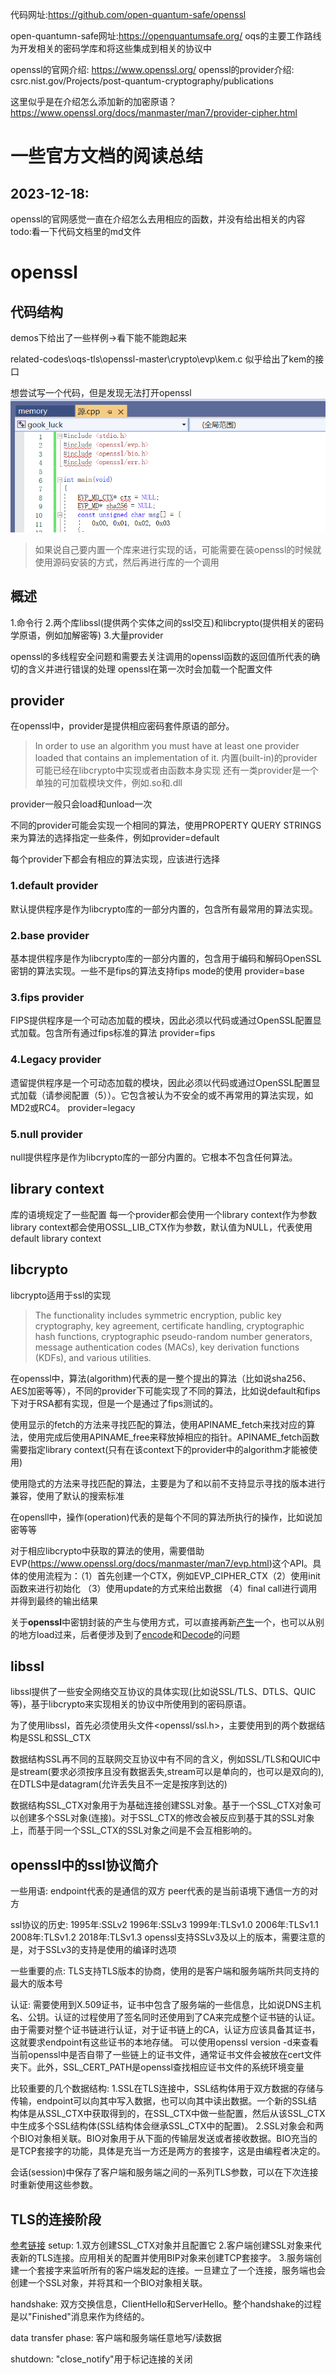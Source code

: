 代码网址:https://github.com/open-quantum-safe/openssl

open-quantumn-safe网址:https://openquantumsafe.org/ oqs的主要工作路线为开发相关的密码学库和将这些集成到相关的协议中

openssl的官网介绍: https://www.openssl.org/
openssl的provider介绍: csrc.nist.gov/Projects/post-quantum-cryptography/publications

这里似乎是在介绍怎么添加新的加密原语？https://www.openssl.org/docs/manmaster/man7/provider-cipher.html

# 一些官方文档的阅读总结
## 2023-12-18:
openssl的官网感觉一直在介绍怎么去用相应的函数，并没有给出相关的内容
todo:看一下代码文档里的md文件
# openssl
## 代码结构
demos下给出了一些样例->看下能不能跑起来


related-codes\oqs-tls\openssl-master\crypto\evp\kem.c 似乎给出了kem的接口

想尝试写一个代码，但是发现无法打开openssl
![Alt text](image.png)
>如果说自己要内置一个库来进行实现的话，可能需要在装openssl的时候就使用源码安装的方式，然后再进行库的一个调用

## 概述
1.命令行
2.两个库libssl(提供两个实体之间的ssl交互)和libcrypto(提供相关的密码学原语，例如加解密等)
3.大量provider

openssl的多线程安全问题和需要去关注调用的openssl函数的返回值所代表的确切的含义并进行错误的处理
openssl在第一次时会加载一个配置文件
## provider
在openssl中，provider是提供相应密码套件原语的部分。
> In order to use an algorithm you must have at least one provider loaded that contains an implementation of it.
内置(built-in)的provider可能已经在libcrypto中实现或者由函数本身实现
还有一类provider是一个单独的可加载模块文件，例如.so和.dll

provider一般只会load和unload一次

不同的provider可能会实现一个相同的算法，使用PROPERTY QUERY STRINGS来为算法的选择指定一些条件，例如provider=default

每个provider下都会有相应的算法实现，应该进行选择

### 1.default provider
默认提供程序是作为libcrypto库的一部分内置的，包含所有最常用的算法实现。
### 2.base provider
基本提供程序是作为libcrypto库的一部分内置的，包含用于编码和解码OpenSSL密钥的算法实现。一些不是fips的算法支持fips mode的使用
provider=base
### 3.fips provider
FIPS提供程序是一个可动态加载的模块，因此必须以代码或通过OpenSSL配置显式加载。包含所有通过fips标准的算法
provider=fips

### 4.Legacy provider
遗留提供程序是一个可动态加载的模块，因此必须以代码或通过OpenSSL配置显式加载（请参阅配置（5））。它包含被认为不安全的或不再常用的算法实现，如MD2或RC4。
provider=legacy

### 5.null provider
null提供程序是作为libcrypto库的一部分内置的。它根本不包含任何算法。


## library context
库的语境规定了一些配置
每一个provider都会使用一个library context作为参数
library context都会使用OSSL_LIB_CTX作为参数，默认值为NULL，代表使用default library context

## libcrypto
libcrypto适用于ssl的实现
>The functionality includes symmetric encryption, public key cryptography, key agreement, certificate handling, cryptographic hash functions, cryptographic pseudo-random number generators, message authentication codes (MACs), key derivation functions (KDFs), and various utilities.

在openssl中，算法(algorithm)代表的是一整个提出的算法（比如说sha256、AES加密等等），不同的provider下可能实现了不同的算法，比如说default和fips下对于RSA都有实现，但是一个是通过了fips测试的。

使用显示的fetch的方法来寻找匹配的算法，使用APINAME_fetch来找对应的算法，使用完成后使用APINAME_free来释放掉相应的指针。APINAME_fetch函数需要指定library context(只有在该context下的provider中的algorithm才能被使用)

使用隐式的方法来寻找匹配的算法，主要是为了和以前不支持显示寻找的版本进行兼容，使用了默认的搜索标准

在opensll中，操作(operation)代表的是每个不同的算法所执行的操作，比如说加密等等

对于相应libcrypto中获取的算法的使用，需要借助EVP(https://www.openssl.org/docs/manmaster/man7/evp.html)这个API。具体的使用流程为：（1）首先创建一个CTX，例如EVP_CIPHER_CTX（2）使用init函数来进行初始化 （3）使用update的方式来给出数据 （4）final call进行调用并得到最终的输出结果

关于**openssl**中密钥封装的产生与使用方式，可以直接再新[产生](https://www.openssl.org/docs/manmaster/man3/EVP_PKEY_Q_keygen.html)一个，也可以从别的地方load过来，后者便涉及到了[encode](https://www.openssl.org/docs/manmaster/man3/OSSL_ENCODER_CTX_new_for_pkey.html)和[Decode](https://www.openssl.org/docs/manmaster/man3/OSSL_DECODER_CTX_new_for_pkey.html)的问题


## libssl
libssl提供了一些安全网络交互协议的具体实现(比如说SSL/TLS、DTLS、QUIC等)，基于libcrypto来实现相关的协议中所使用到的密码原语。

为了使用libssl，首先必须使用头文件<openssl/ssl.h>，主要使用到的两个数据结构是SSL和SSL_CTX

数据结构SSL再不同的互联网交互协议中有不同的含义，例如SSL/TLS和QUIC中是stream(要求必须按序且没有数据丢失,stream可以是单向的，也可以是双向的),在DTLS中是datagram(允许丢失且不一定是按序到达的)

数据结构SSL_CTX对象用于为基础连接创建SSL对象。基于一个SSL_CTX对象可以创建多个SSL对象(连接)。对于SSL_CTX的修改会被反应到基于其的SSL对象上，而基于同一个SSL_CTX的SSL对象之间是不会互相影响的。

## openssl中的ssl协议简介
一些用语:
endpoint代表的是通信的双方
peer代表的是当前语境下通信一方的对方

ssl协议的历史:
1995年:SSLv2
1996年:SSLv3
1999年:TLSv1.0
2006年:TLSv1.1
2008年:TLSv1.2
2018年:TLSv1.3
openssl支持SSLv3及以上的版本，需要注意的是，对于SSLv3的支持是使用的编译时选项

一些重要的点:
TLS支持TLS版本的协商，使用的是客户端和服务端所共同支持的最大的版本号

认证:
需要使用到X.509证书，证书中包含了服务端的一些信息，比如说DNS主机名、公钥。认证的过程使用了签名同时还使用到了CA来完成整个证书链的认证。由于需要对整个证书链进行认证，对于证书链上的CA，认证方应该具备其证书，这就要求endpoint有这些证书的本地存储。
可以使用openssl version -d来查看当前openssl中是否自带了一些链上的证书文件，通常证书文件会被放在cert文件夹下。此外，SSL_CERT_PATH是openssl查找相应证书文件的系统环境变量

比较重要的几个数据结构:
1.SSL在TLS连接中，SSL结构体用于双方数据的存储与传输，endpoint可以向其中写入数据，也可以向其中读出数据。一个新的SSL结构体是从SSL_CTX中获取得到的，在SSL_CTX中做一些配置，然后从该SSL_CTX中生成多个SSL结构体(SSL结构体会继承SSL_CTX中的配置)。
2.SSL对象会和两个BIO对象相关联。BIO对象用于从下面的传输层发送或者接收数据。BIO充当的是TCP套接字的功能，具体是充当一方还是两方的套接字，这是由编程者决定的。

会话(session)中保存了客户端和服务端之间的一系列TLS参数，可以在下次连接时重新使用这些参数。

## TLS的连接阶段
[参考链接](https://www.openssl.org/docs/manmaster/man7/ossl-guide-tls-introduction.html)
setup:
1.双方创建SSL_CTX对象并且配置它
2.客户端创建SSL对象来代表新的TLS连接。应用相关的配置并使用BIP对象来创建TCP套接字。
3.服务端创建一个套接字来监听所有的客户端发起的连接。一旦建立了一个连接，服务端也会创建一个SSL对象，并将其和一个BIO对象相关联。

handshake:
双方交换信息，ClientHello和ServerHello。整个handshake的过程是以"Finished"消息来作为终结的。

data transfer phase:
客户端和服务端任意地写/读数据

shutdown:
"close_notify"用于标记连接的关闭

